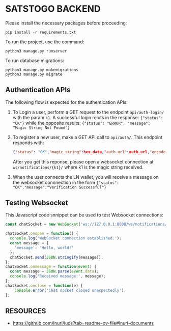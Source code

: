 
# SATSTOGO BACKEND
Please install the necessary packages before proceeding:

```
pip install -r requirements.txt
```

To run the project, use the command:

```
python3 manage.py runserver
```

To run database migrations:

```
python3 manage.py makemigrations
python3 manage.py migrate
```

## Authentication APIs

The following flow is expected for the authentication APIs:

1. To Login a user, perform a GET request to the endpoint `api/auth-login/` with the param `k1`. A successful login reluts in the response: `{"status": "OK"}` while the opposite results: `{"status": "ERROR", "message": "Magic String Not Found"}`

2. To register a new user, make a GET API call to `api/auth/`. This endpoint responds with:
    ```json
    {"status": "OK","magic_string":hex_data,"auth_url":auth_url,"encoded":encoded}
    ```
    After you get this reponse, please open a websocket connection at `ws/notifications/{k1}/` where k1 is the magic string received.

3. When the user connects the LN wallet, you will receive a message on the websocket connnection in the form `{"status": "OK","message":"Verification Successful"}`

## Testing Websocket
This Javascript code snnippet can be used to test Websocket connections:
```javascript
const chatSocket = new WebSocket('ws://127.0.0.1:8000/ws/notifications/654/');

chatSocket.onopen = function() {
  console.log('WebSocket connection established.');
  const message = {
    'message': 'Hello, world!'
  };
  chatSocket.send(JSON.stringify(message));
};
chatSocket.onmessage = function(event) {
  const message = JSON.parse(event.data);
  console.log('Received message:', message);
};
chatSocket.onclose = function(e) {
    console.error('Chat socket closed unexpectedly');
};
```

## RESOURCES
- https://github.com/lnurl/luds?tab=readme-ov-file#lnurl-documents



